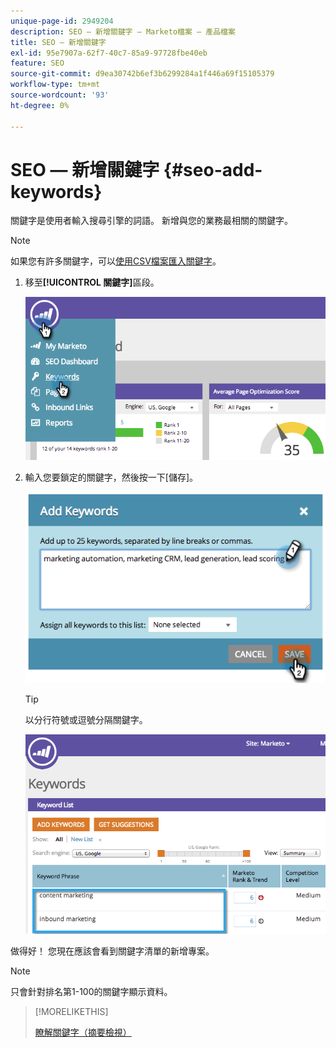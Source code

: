 ```yaml
---
unique-page-id: 2949204
description: SEO — 新增關鍵字 — Marketo檔案 — 產品檔案
title: SEO — 新增關鍵字
exl-id: 95e7907a-62f7-40c7-85a9-97728fbe40eb
feature: SEO
source-git-commit: d9ea30742b6ef3b6299284a1f446a69f15105379
workflow-type: tm+mt
source-wordcount: '93'
ht-degree: 0%

---
```


# SEO — 新增關鍵字 {#seo-add-keywords}

關鍵字是使用者輸入搜尋引擎的詞語。 新增與您的業務最相關的關鍵字。

>[!NOTE]
>
>如果您有許多關鍵字，可以[使用CSV檔案匯入關鍵字](/help/marketo/product-docs/additional-apps/seo/keywords/seo-importing-keywords-with-a-csv.md)。

1. 移至&#x200B;**[!UICONTROL 關鍵字]**&#x200B;區段。

   ![](assets/image2014-9-18-11-3a28-3a39.png)

1. 輸入您要鎖定的關鍵字，然後按一下[儲存]。**&#x200B;**

   ![](assets/image2014-9-18-11-3a28-3a51.png)

   >[!TIP]
   >
   >以分行符號或逗號分隔關鍵字。

   ![](assets/image2014-9-18-11-3a29-3a12.png)

做得好！ 您現在應該會看到關鍵字清單的新增專案。

>[!NOTE]
>
>只會針對排名第1-100的關鍵字顯示資料。

>[!MORELIKETHIS]
>
>[瞭解關鍵字（摘要檢視）](/help/marketo/product-docs/additional-apps/seo/keywords/seo-understanding-keywords.md)